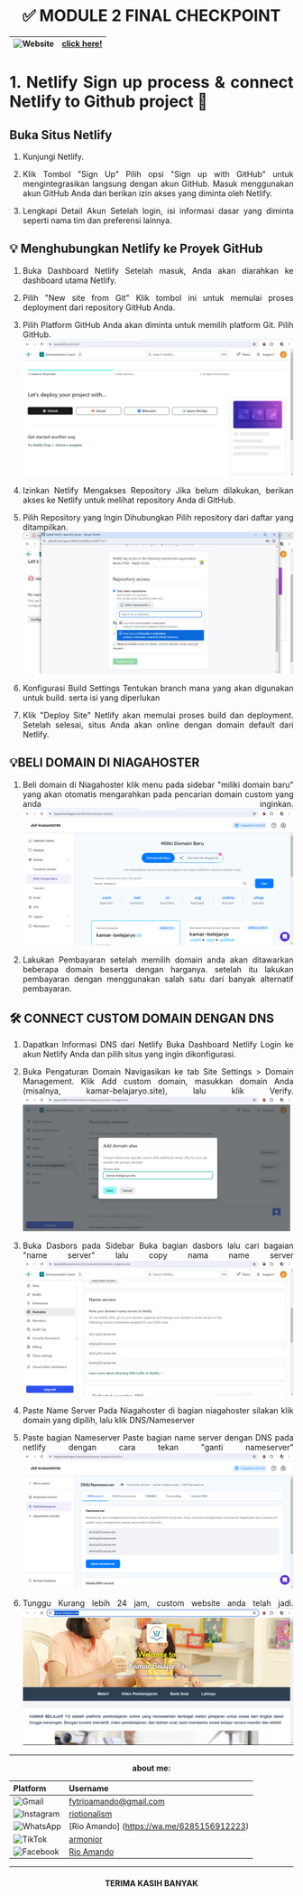 <div align=center>

# ✅ MODULE 2 FINAL CHECKPOINT

</div>

| ![Website](https://img.shields.io/badge/Website-4A90E2?logo=google-chrome&logoColor=white&style=for-the-badge) | [click here!](https://kamar-belajaryo.site/) |
| --- | ---- |


<div align=justify>

# 1. Netlify Sign up process & connect Netlify to Github project 🎉

## Buka Situs Netlify
1. Kunjungi Netlify.
2. Klik Tombol "Sign Up"
Pilih opsi "Sign up with GitHub" untuk mengintegrasikan langsung dengan akun GitHub.
Masuk menggunakan akun GitHub Anda dan berikan izin akses yang diminta oleh Netlify.

3. Lengkapi Detail Akun
Setelah login, isi informasi dasar yang diminta seperti nama tim dan preferensi lainnya.
</div>

<div align=justify>

## 💡 Menghubungkan Netlify ke Proyek GitHub
1. Buka Dashboard Netlify
Setelah masuk, Anda akan diarahkan ke dashboard utama Netlify.

2. Pilih "New site from Git"
Klik tombol ini untuk memulai proses deployment dari repository GitHub Anda.

3. Pilih Platform GitHub
Anda akan diminta untuk memilih platform Git. Pilih GitHub.
![logo](./Assets/README1.png)

4. Izinkan Netlify Mengakses Repository
Jika belum dilakukan, berikan akses ke Netlify untuk melihat repository Anda di GitHub.

5. Pilih Repository yang Ingin Dihubungkan
Pilih repository dari daftar yang ditampilkan.
![logo](./Assets/README2.png)

6. Konfigurasi Build Settings
Tentukan branch mana yang akan digunakan untuk build. serta isi yang diperlukan

7. Klik "Deploy Site"
Netlify akan memulai proses build dan deployment.
Setelah selesai, situs Anda akan online dengan domain default dari Netlify.
<div>

<div align=justify>

## 💡BELI DOMAIN DI NIAGAHOSTER
1. Beli domain di Niagahoster
klik menu pada sidebar "miliki domain baru" yang akan otomatis mengarahkan pada pencarian domain custom yang anda inginkan.
![logo](./Assets/README3.png)

2. Lakukan Pembayaran
setelah memilih domain anda akan ditawarkan beberapa domain beserta dengan harganya. setelah itu lakukan pembayaran dengan menggunakan salah satu dari banyak alternatif pembayaran.

## 🛠️ CONNECT CUSTOM DOMAIN DENGAN DNS
1. Dapatkan Informasi DNS dari Netlify
Buka Dashboard Netlify
Login ke akun Netlify Anda dan pilih situs yang ingin dikonfigurasi.

2. Buka Pengaturan Domain
Navigasikan ke tab Site Settings > Domain 
Management. Klik Add custom domain, masukkan domain Anda (misalnya, kamar-belajaryo.site), lalu klik Verify.
![logo](./Assets/README4.png)

3. Buka Dasbors pada Sidebar
Buka bagian dasbors lalu cari bagaian "name server" lalu copy nama name server
![logo](./Assets/README6.png)

4. Paste Name Server Pada Niagahoster
di bagian niagahoster silakan klik domain yang dipilih, lalu klik DNS/Nameserver

5. Paste bagian Nameserver
Paste bagian name server dengan DNS pada netlify dengan cara tekan "ganti nameserver"
![logo](./Assets/README7.png)

6. Tunggu
Kurang lebih 24 jam, custom website anda telah jadi.
![logo](./Assets/README8.png)
</div>

---
<div align=center>

**about me:**
</div>

Platform|Username
---| ---|
![Gmail](https://img.shields.io/badge/Gmail-D14836?logo=gmail&logoColor=white&style=for-the-badge) | [fytrioamando@gmail.com](mailto:fytrioamando@gmail.com) | 
![Instagram](https://img.shields.io/badge/Instagram-E4405F?logo=instagram&logoColor=white&style=for-the-badge) | [riotionalism](https://instagram.com/riotionalism) | 
![WhatsApp](https://img.shields.io/badge/WhatsApp-25D366?logo=whatsapp&logoColor=white&style=for-the-badge) | [Rio Amando] (https://wa.me/6285156912223) |
![TikTok](https://img.shields.io/badge/TikTok-69C9D0?logo=tiktok&logoColor=white&style=for-the-badge) | [armonior](https://tiktok.com/@armonior) |
![Facebook](https://img.shields.io/badge/Facebook-1877F2?logo=facebook&logoColor=white&style=for-the-badge) | [Rio Amando](https://facebook.com/rio.amando5) |

---
<div align="center">

#### TERIMA KASIH BANYAK
</div>